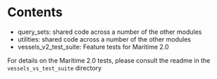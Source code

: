 # Contents
* query_sets: shared code across a number of the other modules
* utilities: shared code across a number of the other modules
* vessels_v2_test_suite: Feature tests for Maritime 2.0

For details on the Maritime 2.0 tests, please consult the readme in the ```vessels_vs_test_suite``` directory
